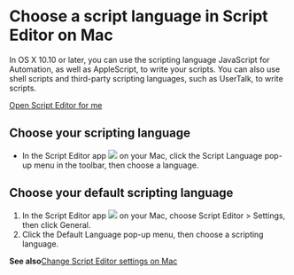 # Choose a script language in Script Editor on Mac

In OS X 10.10 or later, you can use the scripting language JavaScript for Automation, as well as AppleScript, to write your scripts. You can also use shell scripts and third-party scripting languages, such as UserTalk, to write scripts.

[Open Script Editor for me](https://support.apple.com/guide/script-editor/choose-a-script-language-scpedt1079/2.11/mac/x-help-action:/openApp?bundleId=com.apple.ScriptEditor2)

## Choose your scripting language

* In the Script Editor app ![](https://help.apple.com/assets/67DB7E842551EA97CB00BED5/67DB7E8502C5F38AAF0D7DC6/en_US/2d1774dafc25e40f6f806216d54cdf01.png) on your Mac, click the Script Language pop-up menu in the toolbar, then choose a language.

## Choose your default scripting language

1. In the Script Editor app ![](https://help.apple.com/assets/67DB7E842551EA97CB00BED5/67DB7E8502C5F38AAF0D7DC6/en_US/2d1774dafc25e40f6f806216d54cdf01.png) on your Mac, choose Script Editor &gt; Settings, then click General.
2. Click the Default Language pop-up menu, then choose a scripting language.

**See also**[Change Script Editor settings on Mac](https://support.apple.com/guide/script-editor/change-script-editor-settings-scpedt1081/2.11/mac/26)
